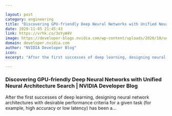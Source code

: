 ```yaml
---

layout: post
category: engineering
title: "Discovering GPU-friendly Deep Neural Networks with Unified Neural Architecture Search"
date: 2020-11-05 21:45:43
link: https://vrhk.co/3oYyW4V
image: https://developer-blogs.nvidia.com/wp-content/uploads/2020/10/unas-overview.png
domain: developer.nvidia.com
author: "NVIDIA Developer Blog"
icon: 
excerpt: "After the first successes of deep learning, designing neural network architectures with desirable performance criteria for a given task (for example, high accuracy or low latency) has been a…"

---
```


### Discovering GPU-friendly Deep Neural Networks with Unified Neural Architecture Search | NVIDIA Developer Blog

After the first successes of deep learning, designing neural network architectures with desirable performance criteria for a given task (for example, high accuracy or low latency) has been a…